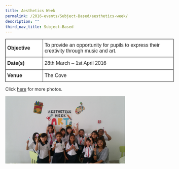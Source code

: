 ```yaml
---
title: Aesthetics Week
permalink: /2016-events/Subject-Based/aesthetics-week/
description: ""
third_nav_title: Subject–Based
---
```

<style type="text/css">
.tg  {border-collapse:collapse;border-spacing:0;margin:0px auto;}
.tg td{border-color:black;border-style:solid;border-width:1px;font-family:Arial, sans-serif;font-size:14px;
  overflow:hidden;padding:10px 5px;word-break:normal;}
.tg th{border-color:black;border-style:solid;border-width:1px;font-family:Arial, sans-serif;font-size:14px;
  font-weight:normal;overflow:hidden;padding:10px 5px;word-break:normal;}
.tg .tg-3etx{background-color:#FFF;color:#222;font-size:16px;font-weight:bold;text-align:left;vertical-align:middle}
.tg .tg-g6yu{background-color:#FFF;color:#222;font-size:16px;text-align:left;vertical-align:top}
</style>
<table class="tg" style="undefined;table-layout: fixed; width: 531px">
<colgroup>
<col style="width: 118px">
<col style="width: 413px">
</colgroup>
<tbody>
  <tr>
    <td class="tg-3etx">Objective</td>
    <td class="tg-g6yu">To provide an opportunity for pupils to express their creativity through music and art.</td>
  </tr>
  <tr>
    <td class="tg-3etx">Date(s) </td>
    <td class="tg-g6yu"> 28th  March –  1st April 2016</td>
  </tr>
  <tr>
    <td class="tg-3etx">Venue </td>
    <td class="tg-g6yu">The Cove</td>
  </tr>
</tbody>
</table>

Click <a href="https://flic.kr/s/aHskzUMALB">here</a> for more photos.

<img src="/images/ART%20-%201A3.jpeg" 
     style="width:75%">

